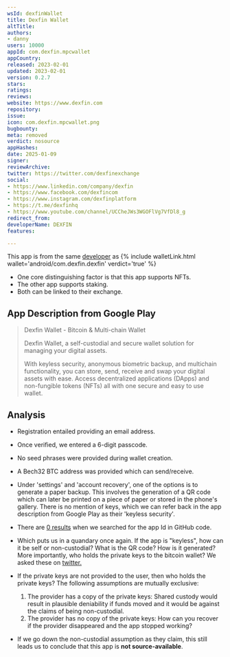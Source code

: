 ```yaml
---
wsId: dexfinWallet
title: Dexfin Wallet
altTitle: 
authors:
- danny
users: 10000
appId: com.dexfin.mpcwallet
appCountry: 
released: 2023-02-01
updated: 2023-02-01
version: 0.2.7
stars: 
ratings: 
reviews: 
website: https://www.dexfin.com
repository: 
issue: 
icon: com.dexfin.mpcwallet.png
bugbounty: 
meta: removed
verdict: nosource
appHashes: 
date: 2025-01-09
signer: 
reviewArchive: 
twitter: https://twitter.com/dexfinexchange
social:
- https://www.linkedin.com/company/dexfin
- https://www.facebook.com/dexfincom
- https://www.instagram.com/dexfinplatform
- https://t.me/dexfinhq
- https://www.youtube.com/channel/UCCheJWs3WGOFlVg7VfDl8_g
redirect_from: 
developerName: DEXFIN
features: 

---
```


This app is from the same [developer](https://play.google.com/store/apps/dev?id=6139388936009702585) as {% include walletLink.html wallet='android/com.dexfin.dexfin' verdict='true' %}

- One core distinguishing factor is that this app supports NFTs.
- The other app supports staking.
- Both can be linked to their exchange.

## App Description from Google Play

> Dexfin Wallet - Bitcoin & Multi-chain Wallet
>
> Dexfin Wallet, a self-custodial and secure wallet solution for managing your digital assets.
>
> With keyless security, anonymous biometric backup, and multichain functionality, you can store, send, receive and swap your digital assets with ease. Access decentralized applications (DApps) and non-fungible tokens (NFTs) all with one secure and easy to use wallet.

## Analysis 

- Registration entailed providing an email address. 
- Once verified, we entered a 6-digit passcode. 
- No seed phrases were provided during wallet creation. 
- A Bech32 BTC address was provided which can send/receive. 
- Under 'settings' and 'account recovery', one of the options is to generate a paper backup. This involves the generation of a QR code which can later be printed on a piece of paper or stored in the phone's gallery. There is no mention of keys, which we can refer back in the app description from Google Play as their 'keyless security'.
- There are [0 results](https://github.com/search?q=com.dexfin.mpcwallet&type=repositories) when we searched for the app Id in GitHub code.
- Which puts us in a quandary once again. If the app is "keyless", how can it be self or non-custodial? What is the QR code? How is it generated? More importantly, who holds the private keys to the bitcoin wallet? We asked these on [twitter.](https://twitter.com/BitcoinWalletz/status/1684848394446200832)
- If the private keys are not provided to the user, then who holds the private keys? The following assumptions are mutually exclusive: 

	1. The provider has a copy of the private keys: Shared custody would result in plausible deniability if funds moved and it would be against the claims of being non-custodial.
	2. The provider has no copy of the private keys: How can you recover if the provider disappeared and the app stopped working?
- If we go down the non-custodial assumption as they claim, this still leads us to conclude that this app is **not source-available**.
